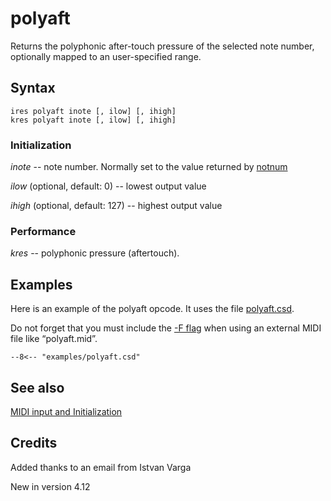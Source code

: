 <!--
id:polyaft
category:Real-time MIDI:Input
-->
# polyaft
Returns the polyphonic after-touch pressure of the selected note number, optionally mapped to an user-specified range.

## Syntax
``` csound-orc
ires polyaft inote [, ilow] [, ihigh]
kres polyaft inote [, ilow] [, ihigh]
```

### Initialization

_inote_ -- note number. Normally set to the value returned by [notnum](../../opcodes/notnum)

_ilow_ (optional, default: 0) -- lowest output value

_ihigh_ (optional, default: 127) -- highest output value

### Performance

_kres_ -- polyphonic pressure (aftertouch).

## Examples

Here is an example of the polyaft opcode. It uses the file [polyaft.csd](../../examples/polyaft.csd).

Do not forget that you must include the [-F flag](../../) when using an external MIDI file like &#8220;polyaft.mid&#8221;.

``` csound-csd title="Example of the polyaft opcode." linenums="1"
--8<-- "examples/polyaft.csd"
```

## See also

[MIDI input and Initialization](../../midi/input)

## Credits

Added thanks to an email from Istvan Varga

New in version 4.12
